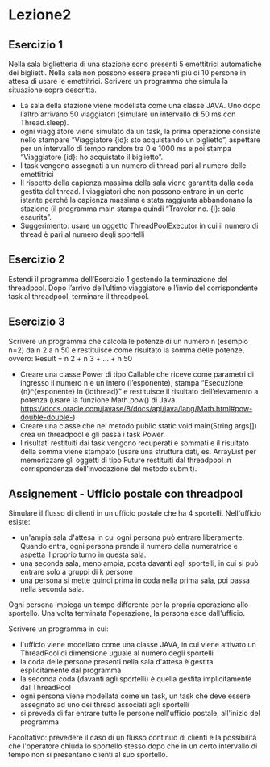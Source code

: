 # Lezione2

## Esercizio 1

Nella sala biglietteria di una stazione sono presenti 5 emettitrici automatiche dei biglietti. Nella sala non
possono essere presenti più di 10 persone in attesa di usare le emettitrici.
Scrivere un programma che simula la situazione sopra descritta.
* La sala della stazione viene modellata come una classe JAVA. Uno dopo l’altro arrivano 50
viaggiatori (simulare un intervallo di 50 ms con Thread.sleep).
* ogni viaggiatore viene simulato da un task, la prima operazione consiste nello stampare
“Viaggiatore {id}: sto acquistando un biglietto”, aspettare per un intervallo di tempo random tra 0 e
1000 ms e poi stampa “Viaggiatore {id}: ho acquistato il biglietto”.
* I task vengono assegnati a un numero di thread pari al numero delle emettitrici
* Il rispetto della capienza massima della sala viene garantita dalla coda gestita dal thread. I
viaggiatori che non possono entrare in un certo istante perché la capienza massima è stata
raggiunta abbandonano la stazione (il programma main stampa quindi “Traveler no. {i}: sala
esaurita”.
* Suggerimento: usare un oggetto ThreadPoolExecutor in cui il numero di thread è pari al numero
degli sportelli

## Esercizio 2

Estendi il programma dell’Esercizio 1 gestendo la terminazione del threadpool.
Dopo l’arrivo dell’ultimo viaggiatore e l’invio del corrispondente task al threadpool, terminare il threadpool.

## Esercizio 3

Scrivere un programma che calcola le potenze di un numero n (esempio n=2) da n
2 a n
50 e restituisce come
risultato la somma delle potenze, ovvero:
Result = n
2 + n
3 + … + n
50
* Creare una classe Power di tipo Callable che riceve come parametri di ingresso il numero n e un
intero (l’esponente), stampa “Esecuzione {n}^{esponente} in {idthread}” e restituisce il risultato
dell’elevamento a potenza (usare la funzione Math.pow() di Java
https://docs.oracle.com/javase/8/docs/api/java/lang/Math.html#pow-double-double-)
* Creare una classe che nel metodo public static void main(String args[]) crea un threadpool e gli
passa i task Power.
* I risultati restituiti dai task vengono recuperati e sommati e il risultato della somma viene
stampato (usare una struttura dati, es. ArrayList per memorizzare gli oggetti di tipo Future
restituiti dal threadpool in corrispondenza dell’invocazione del metodo submit).

## Assignement - Ufficio postale con threadpool

Simulare il flusso di clienti in un ufficio postale che ha 4 sportelli. Nell'ufficio esiste:

* un'ampia sala d'attesa in cui ogni persona può entrare liberamente. Quando entra, ogni persona prende il numero dalla numeratrice e aspetta il proprio turno in questa sala.
* una seconda sala, meno ampia, posta davanti agli sportelli, in cui si può entrare solo a gruppi di k persone
* una persona si mette quindi prima in coda nella prima sala, poi passa nella seconda sala.

Ogni persona impiega un tempo differente per la propria operazione allo sportello. Una volta terminata l'operazione, la persona esce dall'ufficio.

Scrivere un programma in cui:

* l'ufficio viene modellato come una classe JAVA, in cui viene attivato un ThreadPool di dimensione uguale al numero degli sportelli
* la coda delle persone presenti nella sala d'attesa è gestita esplicitamente dal programma
* la seconda coda (davanti agli sportelli) è quella gestita implicitamente dal ThreadPool
* ogni persona viene modellata come un task, un task che deve essere assegnato ad uno dei thread associati agli sportelli
* si preveda di far entrare tutte le persone nell'ufficio postale, all'inizio del programma

Facoltativo: prevedere il caso di un flusso continuo di clienti e la possibilità che l'operatore chiuda lo sportello stesso dopo che in un certo intervallo di tempo non si presentano clienti al suo sportello.

